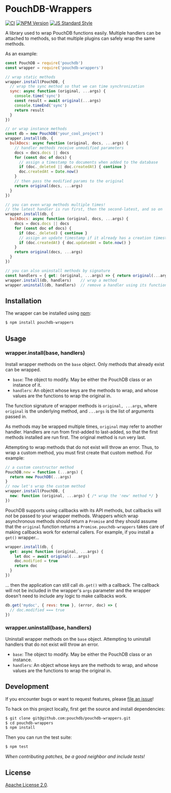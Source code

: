 # PouchDB-Wrappers

[![CI](https://github.com/pouchdb-community/pouchdb-wrappers/actions/workflows/ci.yaml/badge.svg)](https://github.com/pouchdb-community/pouchdb-wrappers/actions/workflows/ci.yaml)
[![NPM Version](https://img.shields.io/npm/v/pouchdb-wrappers.svg?style=flat-square)](https://www.npmjs.com/package/pouchdb-wrappers)
[![JS Standard Style](https://img.shields.io/badge/code%20style-standard-brightgreen.svg?style=flat-square)](https://github.com/feross/standard)

A library used to wrap PouchDB functions easily.
Multiple handlers can be attached to methods,
so that multiple plugins can safely wrap the same methods.

As an example:

```javascript
const PouchDB = require('pouchdb')
const wrapper = require('pouchdb-wrappers')

// wrap static methods
wrapper.install(PouchDB, {
  // wrap the sync method so that we can time synchronization
  sync: async function (original, ...args) {
    console.time('sync')
    const result = await original(...args)
    console.timeEnd('sync')
    return result
  }
})

// or wrap instance methods
const db = new PouchDB('your_cool_project')
wrapper.install(db, {
  bulkDocs: async function (original, docs, ...args) {
    // handler methods receive unmodified parameters
    docs = docs.docs || docs
    for (const doc of docs) {
      // assign a timestamp to documents when added to the database
      if (doc._deleted || doc.createdAt) { continue }
      doc.createdAt = Date.now()
    }
    // then pass the modified params to the original
    return original(docs, ...args)
  }
})

// you can even wrap methods multiple times!
// the latest handler is run first, then the second-latest, and so on
wrapper.install(db, {
  bulkDocs: async function (original, docs, ...args) {
    docs = docs.docs || docs
    for (const doc of docs) {
      if (doc._deleted) { continue }
      // assign an update timestamp if it already has a creation timestamp
      if (doc.createdAt) { doc.updatedAt = Date.now() }
    }
    return original(docs, ...args)
  }
})

// you can also uninstall methods by signature
const handlers = { get: (original, ...args) => { return original(...args) } }
wrapper.install(db, handlers)    // wrap a method
wrapper.uninstall(db, handlers)  // remove a handler using its function
```

## Installation

The wrapper can be installed using [npm](https://www.npmjs.com/):

```bash
$ npm install pouchdb-wrappers
```

## Usage

### wrapper.install(base, handlers)

Install wrapper methods on the `base` object. Only methods that already exist
can be wrapped.

- `base`: The object to modify. May be either the PouchDB class or an instance of it.
- `handlers`: An object whose keys are the methods to wrap, and whose values are
the functions to wrap the original in.

The function signature of wrapper methods is `original, ...args`,
where `original` is the underlying method,
and `...args` is the list of arguments passed in.

As methods may be wrapped multiple times, `original` may refer to another handler.
Handlers are run from first-added to last-added, so that the first methods
installed are run first. The original method is run very last.

Attempting to wrap methods that do not exist will throw an error. Thus, to wrap
a custom method, you must first create that custom method. For example:

```javascript
// a custom constructor method
PouchDB.new = function (...args) {
  return new PouchDB(...args)
}
// now let's wrap the custom method
wrapper.install(PouchDB, {
  new: function (original, ...args) { /* wrap the 'new' method */ }
})
```

PouchDB supports using callbacks with its API methods, but callbacks will _not_
be passed to your wrapper methods. Wrappers which wrap asynchronous methods
should return a `Promise` and they should assume that the `original` function
returns a `Promise`. `pouchdb-wrappers` takes care of making callbacks work for
external callers. For example, if you install a `get()` wrapper...

```javascript
wrapper.install(db, {
  get: async function (original, ...args) {
    let doc = await original(...args)
    doc.modified = true
    return doc
  }
})
```

... then the application can still call `db.get()` with a callback. The callback
will not be included in the wrapper's `args` parameter and the wrapper doesn't
need to include any logic to make callbacks work.

```javascript
db.get('mydoc', { revs: true }, (error, doc) => {
  // doc.modified === true
})
```

### wrapper.uninstall(base, handlers)

Uninstall wrapper methods on the `base` object. Attempting to uninstall handlers
that do not exist will throw an error.

- `base`: The object to modify. May be either the PouchDB class or an instance.
- `handlers`: An object whose keys are the methods to wrap, and whose values are
the functions to wrap the original in.

## Development

If you encounter bugs or want to request features, please [file an issue](https://github.com/pouchdb/pouchdb-wrappers/issues)!

To hack on this project locally, first get the source and install dependencies:

```bash
$ git clone git@github.com:pouchdb/pouchdb-wrappers.git
$ cd pouchdb-wrappers
$ npm install
```

Then you can run the test suite:

```bash
$ npm test
```

*When contributing patches, be a good neighbor and include tests!*

## License

[Apache License 2.0](https://www.apache.org/licenses/LICENSE-2.0).
